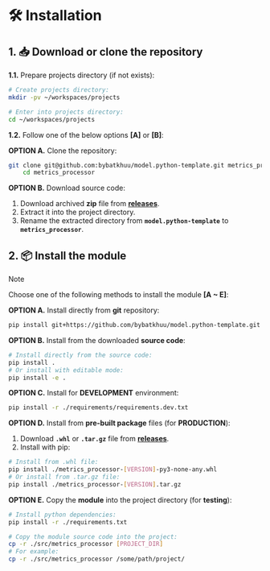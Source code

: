 # 🛠 Installation

## 1. 📥 Download or clone the repository

**1.1.** Prepare projects directory (if not exists):

```sh
# Create projects directory:
mkdir -pv ~/workspaces/projects

# Enter into projects directory:
cd ~/workspaces/projects
```

**1.2.** Follow one of the below options **[A]** or **[B]**:

**OPTION A.** Clone the repository:

```sh
git clone git@github.com:bybatkhuu/model.python-template.git metrics_processor && \
    cd metrics_processor
```

**OPTION B.** Download source code:

1. Download archived **zip** file from [**releases**](https://github.com/bybatkhuu/model.python-template/releases).
2. Extract it into the project directory.
3. Rename the extracted directory from **`model.python-template`** to **`metrics_processor`**.

## 2. 📦 Install the module

> [!NOTE]
> Choose one of the following methods to install the module **[A ~ E]**:

**OPTION A.** Install directly from **git** repository:

```sh
pip install git+https://github.com/bybatkhuu/model.python-template.git
```

**OPTION B.** Install from the downloaded **source code**:

```sh
# Install directly from the source code:
pip install .
# Or install with editable mode:
pip install -e .
```

**OPTION C.** Install for **DEVELOPMENT** environment:

```sh
pip install -r ./requirements/requirements.dev.txt
```

**OPTION D.** Install from **pre-built package** files (for **PRODUCTION**):

1. Download **`.whl`** or **`.tar.gz`** file from [**releases**](https://github.com/bybatkhuu/model.python-template/releases).
2. Install with pip:

```sh
# Install from .whl file:
pip install ./metrics_processor-[VERSION]-py3-none-any.whl
# Or install from .tar.gz file:
pip install ./metrics_processor-[VERSION].tar.gz
```

**OPTION E.** Copy the **module** into the project directory (for **testing**):

```sh
# Install python dependencies:
pip install -r ./requirements.txt

# Copy the module source code into the project:
cp -r ./src/metrics_processor [PROJECT_DIR]
# For example:
cp -r ./src/metrics_processor /some/path/project/
```

